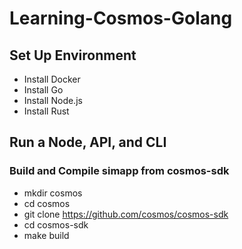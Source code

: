 # Learning-Cosmos-Golang

## Set Up Environment
- Install Docker
- Install Go
- Install Node.js
- Install Rust

## Run a Node, API, and CLI


### Build and Compile simapp from cosmos-sdk

- mkdir cosmos
- cd cosmos
- git clone https://github.com/cosmos/cosmos-sdk
- cd cosmos-sdk
- make build
